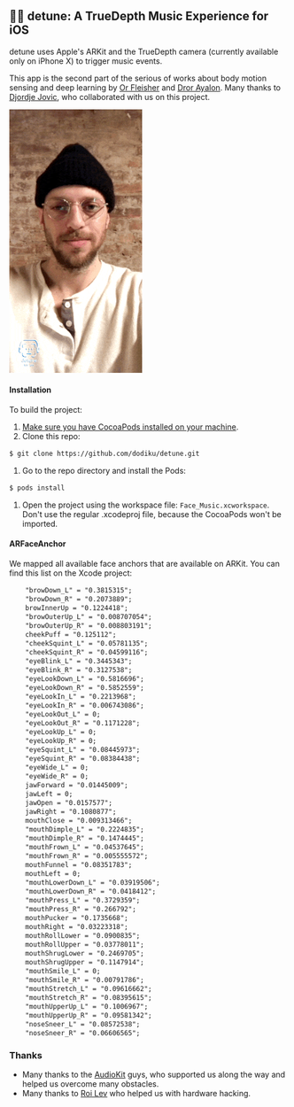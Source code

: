 ## 👨‍🎤 detune: A TrueDepth Music Experience for iOS

detune uses Apple's ARKit and the TrueDepth camera (currently available only on iPhone X) to trigger music events.

This app is the second part of the serious of works about body motion sensing and deep learning by [Or Fleisher](https://github.com/juniorxsound) and [Dror Ayalon](https://github.com/dodiku).
Many thanks to [Djordje Jovic](https://github.com/DZoki019), who collaborated with us on this project.

![detune app for ios](media/detune_gif.gif)

#### Installation
To build the project:
1. [Make sure you have CocoaPods installed on your machine](https://guides.cocoapods.org/using/getting-started.html).
1. Clone this repo:
```bash
$ git clone https://github.com/dodiku/detune.git
```
1. Go to the repo directory and install the Pods:
```bash
$ pods install
```
1. Open the project using the workspace file: ``Face_Music.xcworkspace``.  
Don't use the regular .xcodeproj file, because the CocoaPods won't be imported.

#### ARFaceAnchor
We mapped all available face anchors that are available on ARKit. You can find this list on the Xcode project:
```
    "browDown_L" = "0.3815315";
    "browDown_R" = "0.2073889";
    browInnerUp = "0.1224418";
    "browOuterUp_L" = "0.008707054";
    "browOuterUp_R" = "0.008803191";
    cheekPuff = "0.125112";
    "cheekSquint_L" = "0.05781135";
    "cheekSquint_R" = "0.04599116";
    "eyeBlink_L" = "0.3445343";
    "eyeBlink_R" = "0.3127538";
    "eyeLookDown_L" = "0.5816696";
    "eyeLookDown_R" = "0.5852559";
    "eyeLookIn_L" = "0.2213968";
    "eyeLookIn_R" = "0.006743086";
    "eyeLookOut_L" = 0;
    "eyeLookOut_R" = "0.1171228";
    "eyeLookUp_L" = 0;
    "eyeLookUp_R" = 0;
    "eyeSquint_L" = "0.08445973";
    "eyeSquint_R" = "0.08384438";
    "eyeWide_L" = 0;
    "eyeWide_R" = 0;
    jawForward = "0.01445009";
    jawLeft = 0;
    jawOpen = "0.0157577";
    jawRight = "0.1080877";
    mouthClose = "0.009313466";
    "mouthDimple_L" = "0.2224835";
    "mouthDimple_R" = "0.1474445";
    "mouthFrown_L" = "0.04537645";
    "mouthFrown_R" = "0.005555572";
    mouthFunnel = "0.08351783";
    mouthLeft = 0;
    "mouthLowerDown_L" = "0.03919506";
    "mouthLowerDown_R" = "0.0418412";
    "mouthPress_L" = "0.3729359";
    "mouthPress_R" = "0.266792";
    mouthPucker = "0.1735668";
    mouthRight = "0.03223318";
    mouthRollLower = "0.0900835";
    mouthRollUpper = "0.03778011";
    mouthShrugLower = "0.2469705";
    mouthShrugUpper = "0.1147914";
    "mouthSmile_L" = 0;
    "mouthSmile_R" = "0.00791786";
    "mouthStretch_L" = "0.09616662";
    "mouthStretch_R" = "0.08395615";
    "mouthUpperUp_L" = "0.1006967";
    "mouthUpperUp_R" = "0.09581342";
    "noseSneer_L" = "0.08572538";
    "noseSneer_R" = "0.06606565";
```

### Thanks
- Many thanks to the [AudioKit](https://github.com/AudioKit/AudioKit) guys, who supported us along the way and helped us overcome many obstacles.
- Many thanks to [Roi Lev](https://github.com/roilev) who helped us with hardware hacking.
